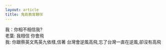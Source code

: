 ```yaml
---
layout: article
title: 鬼島教育夥伴
---
```



我：你相不相信我? <br>
老葉: 我相信 你會飛 <br>
我: 你跟蔡英文馬英九依樣,信著 台灣會逆風高飛,忘了台灣一直在逆風,卻沒有高飛
